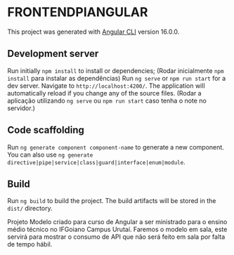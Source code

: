 # FRONTENDPIANGULAR

This project was generated with [Angular CLI](https://github.com/angular/angular-cli) version 16.0.0.

## Development server

Run initially `npm install` to install or dependencies;
(Rodar inicialmente `npm install` para instalar as dependências)
Run `ng serve` or `npm run start` for a dev server. Navigate to `http://localhost:4200/`. The application will automatically reload if you change any of the source files.
(Rodar a aplicação utilizando `ng serve` ou `npm run start` caso tenha o note no servidor.)

## Code scaffolding

Run `ng generate component component-name` to generate a new component. You can also use `ng generate directive|pipe|service|class|guard|interface|enum|module`.

## Build

Run `ng build` to build the project. The build artifacts will be stored in the `dist/` directory.


Projeto Modelo criado para curso de Angular a ser ministrado para o ensino médio técnico no IFGoiano Campus Urutaí. Faremos o modelo em sala, este servirá para mostrar o consumo de API que não será feito em sala por falta de tempo hábil.
